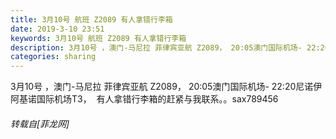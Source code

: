 ```yaml
---
title: 3月10号 航班 Z2089 有人拿错行李箱
date: 2019-3-10 23:51
keywords: 3月10号 航班 Z2089 有人拿错行李箱
description: 3月10号 ，澳门-马尼拉 菲律宾亚航 Z2089， 20:05澳门国际机场- 22:20尼诺伊阿基诺国际机场T3，  有人拿错行李箱的赶紧与我联系。。sax789456
categories: sharing
---
```

<td class="t_f" id="postmessage_3198789">

3月10号 ，澳门-马尼拉 菲律宾亚航 Z2089， 20:05澳门国际机场- 22:20尼诺伊阿基诺国际机场T3，  有人拿错行李箱的赶紧与我联系。。sax789456</td>
###### 转载自[菲龙网]